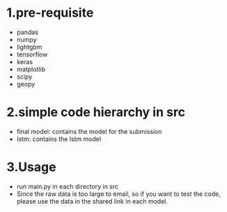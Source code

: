 # 1.pre-requisite
* pandas
* numpy
* lightgbm
* tensorflow
* keras
* matplotlib
* scipy
* geopy

# 2.simple code hierarchy in src
* final model: contains the model for the submission
* lstm: contains the lstm model

# 3.Usage
* run main.py in each directory in src
* Since the raw data is too large to email, so if you want to test the code, please use the data in the shared link in each model.
